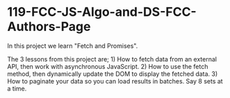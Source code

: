 # 119-FCC-JS-Algo-and-DS-FCC-Authors-Page

In this project we learn "Fetch and Promises". 

The 3 lessons from this project are;
      1) How to fetch data from an external API, then work with asynchronous JavaScript.
      2) How to use the fetch method, then dynamically update the DOM to display the fetched data.
      3) How to paginate your data so you can load results in batches. Say 8 sets at a time.
